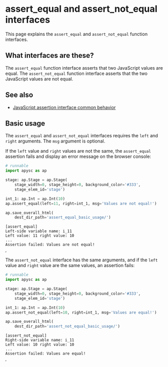 # assert_equal and assert_not_equal interfaces

This page explains the `assert_equal` and `assert_not_equal` function interfaces.

## What interfaces are these?

The `assert_equal` function interface asserts that two JavaScript values are equal. The `assert_not_equal` function interface asserts that the two JavaScript values are not equal.

## See also

- [JavaScript assertion interface common behavior](assertion_common_behavior.md)

## Basic usage

The `assert_equal` and `assert_not_equal` interfaces requires the `left` and `right` arguments. The `msg` argument is optional.

If the `left` value and `right` values are not the same, the `assert_equal` assertion fails and display an error message on the browser console:

```py
# runnable
import apysc as ap

stage: ap.Stage = ap.Stage(
    stage_width=0, stage_height=0, background_color='#333',
    stage_elem_id='stage')

int_1: ap.Int = ap.Int(10)
ap.assert_equal(left=11, right=int_1, msg='Values are not equal!')

ap.save_overall_html(
    dest_dir_path='assert_equal_basic_usage/')
```

```
[assert_equal]
Left-side variable name: i_11
Left value: 11 right value: 10
...
Assertion failed: Values are not equal!
```

<iframe src="static/assert_equal_basic_usage/index.html" width="0" height="0"></iframe>

The `assert_not_equal` interface has the same arguments, and if the `left` value and `right` value are the same values, an assertion fails:

```py
# runnable
import apysc as ap

stage: ap.Stage = ap.Stage(
    stage_width=0, stage_height=0, background_color='#333',
    stage_elem_id='stage')

int_1: ap.Int = ap.Int(10)
ap.assert_not_equal(left=10, right=int_1, msg='Values are equal!')

ap.save_overall_html(
    dest_dir_path='assert_not_equal_basic_usage/')
```

```
[assert_not_equal]
Right-side variable name: i_11
Left value: 10 right value: 10
...
Assertion failed: Values are equal!
```

<iframe src="static/assert_not_equal_basic_usage/index.html" width="0" height="0"></iframe>
